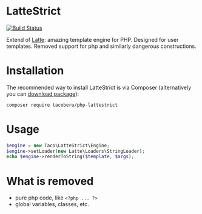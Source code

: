 LatteStrict
===========

[![Build Status](https://travis-ci.org/tacoberu/php-lattestrict.svg?branch=master)](https://travis-ci.org/tacoberu/php-lattestrict)

Extend of [Latte](https://latte.nette.org): amazing template engine for PHP. Designed for user templates. Removed support for php and similarly dangerous constructions.


Installation
============

The recommended way to install LatteStrict is via Composer (alternatively you can [download package](https://github.com/tacoberu/php-lattestrict/releases)):

```bash
composer require tacoberu/php-lattestrict
```


Usage
=====

```php
$engine = new Taco\LatteStrict\Engine;
$engine->setLoader(new Latte\Loaders\StringLoader);
echo $engine->renderToString($template, $args);
```


What is removed
===============

* pure php code, like `<?php ... ?>`
* global variables, classes, etc.
